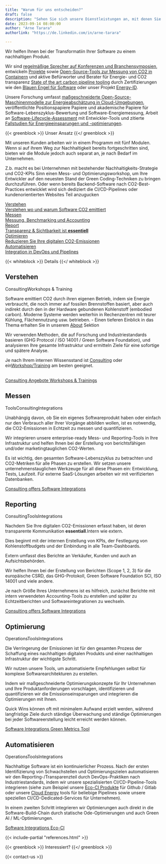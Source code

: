 ```yaml
---
title: "Warum für uns entscheiden?"
draft: false
description: "Sehen Sie sich unsere Dienstleistungen an, mit denen Sie Ihren Software-Stack grüner gestalten können"
date: 2023-09-14 08:00:00
author: "Arne Tarara"
authorlink: "https://de.linkedin.com/in/arne-tarara"

---
```


Wir helfen Ihnen bei der Transformatiin Ihrer Software zu einem nachhaltigen Produkt.

Wir sind [regelmäßige Sprecher auf Konferenzen und Branchensymposien](/de/#nav-meetups), entwickeln
[Projekte](/de/#projects) sowie [Open-Source-Tools zur Messung von CO2 in Containern](/de/projects/green-metrics-tool) und aktive Befürworter und Berater für Energie- und CO2 transparenz [State of the art carbon pipeline tooling](/de/projects/eco-ci)
durch Zertifizierungen wie den [Blauen Engel für Software](https://www.blauer-engel.de/de/produktwelt/ressourcen-und-energieeffiziente-softwareprodukte) oder unser Projekt [Energy-ID](/de/projects/energy-id).

Unsere Forschung umfasst
[maßgeschneiderte Open-Source-Maschinenmodelle zur Energieabschätzung in Cloud-Umgebungen](/de/projects/cloud-energy), veröffentlichte Positionspapiere
Papiere und akademische Papiere für Software-Lebenszyklus-Bewertung und Software-Energiemessung, Arbeit an
[Software-Lifecycle-Assessment](https://publication2023.bits-und-baeume.org/#book/38) mit Entwickler-Tools und zitierte
[Fallstudien für Energieeinsparungen und -optimierungen](/case-studies).

{{< greenblock >}}
Unser Ansatz
{{</ greenblock >}}


Mit unseren Kunden arbeiten wir in einem Programm mit fünf Modulen. Wenn si auf ihrem Weg zur Nachhaltigkeit bereits fortgeschritten sind, bieten wir die Module jedoch auch separat an, je nach Bedarf im Unternehmen.

Z.b. macht es bei Unternehmen mit bestehender Nachhaltigkeits-Strategie und CO2-KPIs Sinn einen Mess- und Optimierungsworkshop, um Ihre Entwickler auf den neuesten Stand der Green Coding-Techniken zu bringen durchzuführen. Oder wenn bereits Backend-Software nach CO2-Best-Practices entwicklet wird sich dediziert die CI/CD-Pipelines oder kundenorientierten Websites Teil anzugucken

<div class="ui five stackable steps">
  <a class="ui step segment" href="#understand">
    <i class="graduation icon"></i>
    <div class="content">
      <div class="title">Verstehen</div>
       <div class="description">Verstehen wo und warum Software CO2 emittiert</div>
    </div>
  </a>
  <a class="ui step segment" href="#assess">
    <i class="calculator icon"></i>
    <div class="content">
      <div class="title">Messen</div>
       <div class="description">Messung, Benchmarking und Accounting</div>
    </div>
  </a>
  <a class="ui step segment" href="#report">
    <i class="edit icon"></i>
    <div class="content">
      <div class="title">Report</div>
       <div class="description">Transparenz & Sichtbarkeit ist <strong>essentiell</strong></div>
    </div>
  </a>
  <a class="ui step segment" href="#optimise">
    <i class="tachometer alternate icon"></i>
    <div class="content">
      <div class="title">Optimieren</div>
      <div class="description">Reduzieren Sie Ihre digitalen CO2-Emissionen</div>
    </div>
  </a>
  <a class="ui step segment" href="#automate">
    <i class="robot icon"></i>
    <div class="content">
      <div class="title">Automatisieren</div>
      <div class="description">Integration in DevOps und Pipelines</div>
    </div>
  </a>
</div>

{{< whiteblock >}}
Details
{{</ whiteblock >}}



<div id="understand" class="ui raised padded orange stacked segment">
    <div class="ui items">
      <div class="item">
        <div class="ui mini image">
        </div>
        <div class="content">
          <h2>Verstehen</h2>
          <div class="meta">
            <i class="icon graduation"></i><span class="ui label">Consulting</span><span class="ui label">Workshops & Training</span>
          </div>
          <div class="description">
            <p>Software emittiert CO2 durch ihren eigenen Betrieb, indem sie Energie verbraucht, die noch immer auf fossilen Brennstoffen basiert, aber auch indirekt durch den in der Hardware gebundenen Kohlenstoff (embodied carbon). Moderne Systeme werden weiterhin in Rechenzentren mit teurer Kühlung, Flächennutzung usw. betrieben. - Einen tieferen Einblick in das Thema erhalten Sie in unserem <a href="/de/about">About</a> Sektion</p>
            <p>Wir verwenden Methoden, die auf Forschung und Industriestandards basieren (GHG Protocol / ISO 14001 / Green Software Foundation), und analysieren Ihre gesamte Infrastruktur und ermitteln Ziele für eine sofortige und spätere Analyse.</p>
            <p>Je nach Ihrem internen Wissensstand ist <a href="/services/consulting">Consulting</a> oder ein<a href="/services/workshops-and-trainings">Workshop/Training</a> am besten geeignet.</p>
            <br>
          </div>
            <a class="ui right floated primary button distance-top" href="/services/consulting">
              Consulting Angebote
              <i class="right chevron icon"></i>
            </a>
            <a class="ui right floated primary button distance-top" href="/services/workshops-and-trainings">
              Workshops & Trainings
              <i class="right chevron icon"></i>
            </a>
        </div>
      </div>
    </div>          
</div>


<div id="assess" class="ui raised padded yellow stacked segment">
    <div class="ui items">    
      <div class="item">
        <div class="ui mini image">
        </div>
        <div class="content">
          <h2>Messen</h2>
          <div class="meta">
            <i class="icon calculator"></i> <span class="ui label">Tools</span><span class="ui label">Consulting</span><span class="ui label">Integrations</span>
          </div>
          <div class="description">
            <p>Unabhängig davon, ob Sie ein eigenes Softwareprodukt haben oder einfach nur den Verbrauch aller Ihrer Vorgänge abbilden wollen, ist es notwendig, die CO2-Emissionen in Echtzeit zu messen und quantifizieren.</p>
            <p>Wir integrieren unsere enterprise-ready Mess- und Reporting-Tools in Ihre Infrastruktur und helfen Ihnen bei der Erstellung von berichtsfähigen und/oder marketingtauglichen CO2-Werten.</p>
            <p>Es ist wichtig, den gesamten Software-Lebenszyklus zu betrachten und CO2-Metriken für alle Phasen zu erstellen. Wir setzen unsere unternehmenstauglichen Werkzeuge für all diese Phasen ein: Entwicklung, Tests, Laufzeit. Für externe SaaS-Lösungen arbeiten wir mit  verifizierten Datenbanken.</p>
          </div>
          <a class="ui right floated primary button distance-top" href="/services/consulting">
              Consulting offers
              <i class="right chevron icon"></i>
          </a>
          <a class="ui right floated primary button distance-top" href="/services/development-and-integrations">
              Software Integrations
              <i class="right chevron icon"></i>
          </a>
        </div>
      </div>
    </div>
</div>

<div id="report" class="ui raised padded teal stacked segment">
    <div class="ui items">    
      <div class="item">
        <div class="ui mini image">
        </div>
        <div class="content">
          <h2>Reporting</h2>
          <div class="meta">
            <i class="icon edit"></i><span class="ui label">Consulting</span><span class="ui label">Tools</span><span class="ui label">Integrations</span>
          </div>
          <div class="description">
              <p>Nachdem Sie Ihre digitalen CO2-Emissionen erfasst haben, ist deren transparente Kommunikation <strong>essentiall</strong>.Intern wie extern.</p>
            <p>Dies beginnt mit der internen Erstellung von KPIs, der Festlegung von Kohlenstoffbudgets und der Einbindung in alle Team-Dashboards.</p>
            <p>Extern umfasst dies Berichte an Verkäufer, Kunden und auch an Aufsichtsbehörden.</p>
            <p>Wir helfen Ihnen bei der Erstellung von Berichten (Scope 1, 2, 3) für die europäische CSRD, das GHG-Protokoll, Green Software Foundation SCI, ISO 14001 und viele andere.</p>
            <p>Je nach Größe Ihres Unternehmens ist es hilfreich, zunächst Berichte mit intern verwendeten Accounting-Tools zu erstellen und später zu Echtzeitberichten und Softwareintegrationen zu wechseln.</p>
          </div>
          <a class="ui right floated primary button distance-top" href="/services/consulting">
              Consulting offers
              <i class="right chevron icon"></i>
          </a>
          <a class="ui right floated primary button distance-top" href="/services/development-and-integrations">
              Software Integrations
              <i class="right chevron icon"></i>
          </a>
        </div>       
      </div>
    </div>
</div>

<div id="optimise" class="ui raised padded olive stacked segment">
    <div class="ui items">    
      <div class="item">
        <div class="ui mini image">
        </div>
        <div class="content">
          <h2>Optimierung</h2>
          <div class="meta">
            <i class="icon tachometer alternate"></i><span class="ui label">Operations</span><span class="ui label">Tools</span><span class="ui label">Integrations</span>
          </div>
          <div class="description">
            <p>Die Verringerung der Emissionen ist für den gesamten Prozess der Schaffung eines nachhaltigen digitalen Produkts und einer nachhaltigen Infrastruktur der wichtigste Schritt.</p>
            <p>Wir nutzen unsere Tools, um automatisierte Empfehlungen selbst für komplexe Softwarearchitekturen zu erstellen.</p>
            <p>Indem wir maßgeschneiderte Optimierungskonzepte für Ihr Unternehmen und Ihre Produktanforderungen vorschlagen, identifizieren und quantifizieren wir die Emissionseinsparungen und integrieren die Optimierungen mit Ihnen.</p>
            <p>Quick Wins können oft mit minimalem Aufwand erzielt werden, während langfristige Ziele durch ständige Überwachung und ständige Optimierungen bei jeder Softwareerstellung leicht erreicht werden können.</p>
          </div>
          <a class="ui right floated primary button distance-top" href="/consulting/development-and-integrations">
              Software Integrations
              <i class="right chevron icon"></i>
          </a>
          <a class="ui right floated primary button distance-top"href="/projects/green-metrics-tool">
              Green Metrics Tool
              <i class="right chevron icon"></i>
          </a>
        </div>       
      </div>
    </div>
</div>

<div id="automate" class="ui raised padded green stacked segment">
    <div class="ui items">    
      <div class="item">
        <div class="ui mini image">
        </div>
        <div class="content">
          <h2>Automatisieren</h2>
          <div class="meta">
            <span class="ui label">Operations</span><span class="ui label">Tools</span><span class="ui label">Integrations</span>
          </div>
          <div class="description">
            <p>Nachhaltige Software ist ein kontinuierlicher Prozess. Nach der ersten Identifizierung von Schwachstellen und Optimierungszielen automatisieren wir den Reporting-/Transparenzteil durch DevOps-Praktiken nach Industriestandards, indem wir unsere spezialisierten CI/CD-Pipeline-Tools integrieren (siehe zum Beispiel unsere <a href="/projects/eco-ci/">Eco-CI Produkte</a> für Github / Gitlab oder unsere <a href="/projects/cloud-energy/">Cloud Energy</a> tools für beliebige Pipelines sowie unsere speziellen CI/CD-Dedicated-Services für Unternehmen).</p>
            <p>In einem zweiten Schritt integrieren wir Optimierungen auch direkt in die Software-Build-Chain durch statische Ode-Optimierungen und auch Green AI / ML-Optimierungen.</p>
          </div>
          <a class="ui right floated primary button distance-top" href="/services/software-integrations">
              Software Integrations
              <i class="right chevron icon"></i>
          </a>
          <a class="ui right floated primary button distance-top" href="/projects/eco-ci">
              Eco-CI
              <i class="right chevron icon"></i>
          </a>
        </div>       
      </div>
    </div>
</div>



{{< include-partial "references.html" >}}

{{< greenblock >}}
Interessiert?
{{</ greenblock >}}

{{< contact-us >}}
